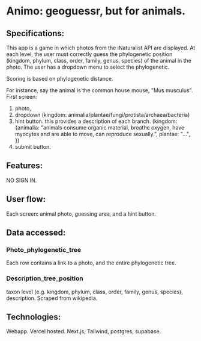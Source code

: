 # Animo: geoguessr, but for animals.

## Specifications:
This app is a game in which photos from the iNaturalist API are displayed. 
At each level, the user must correctly guess the phylogenetic position (kingdom, phylum, class, order, family, genus, species) of the animal in the photo.
The user has a dropdown menu to select the phylogenetic.

Scoring is based on phylogenetic distance.

For instance, say the animal is the common house mouse, "Mus musculus".
First screen:
1.  photo,
2.  dropdown (kingdom: animalia/plantae/fungi/protista/archaea/bacteria)
3. hint button. this provides a description of each branch. (kingdom: {animalia: "animals consume organic material, breathe oxygen, have myocytes and are able to move, can reproduce sexually.", plantae: "...", })
4. submit button.

## Features: 

NO SIGN IN. 

## User flow: 
Each screen: animal photo, guessing area, and a hint button.

## Data accessed:

### Photo_phylogenetic_tree
Each row contains a link to a photo, and the entire phylogenetic tree.

### Description_tree_position
taxon level (e.g. kingdom, phylum, class, order, family, genus, species), description. Scraped from wikipedia.


## Technologies:
Webapp. Vercel hosted. Next.js, Tailwind, postgres, supabase.